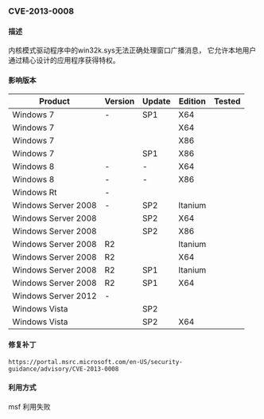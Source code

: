 ### CVE-2013-0008

#### 描述

内核模式驱动程序中的win32k.sys无法正确处理窗口广播消息， 它允许本地用户通过精心设计的应用程序获得特权。

#### 影响版本

| Product             | Version | Update | Edition | Tested |
| ------------------- | ------- | ------ | ------- | ------ |
| Windows 7           | -       | SP1    | X64     |        |
| Windows 7           |         |        | X64     |        |
| Windows 7           |         |        | X86     |        |
| Windows 7           |         | SP1    | X86     |        |
| Windows 8           | -       | -      | X64     |        |
| Windows 8           | -       | -      | X86     |        |
| Windows Rt          | -       |        |         |        |
| Windows Server 2008 | -       | SP2    | Itanium |        |
| Windows Server 2008 |         | SP2    | X64     |        |
| Windows Server 2008 |         | SP2    | X86     |        |
| Windows Server 2008 | R2      |        | Itanium |        |
| Windows Server 2008 | R2      |        | X64     |        |
| Windows Server 2008 | R2      | SP1    | Itanium |        |
| Windows Server 2008 | R2      | SP1    | X64     |        |
| Windows Server 2012 | -       |        |         |        |
| Windows Vista       |         | SP2    |         |        |
| Windows Vista       |         | SP2    | X64     |        |

#### 修复补丁

```
https://portal.msrc.microsoft.com/en-US/security-guidance/advisory/CVE-2013-0008
```

#### 利用方式

msf 利用失败